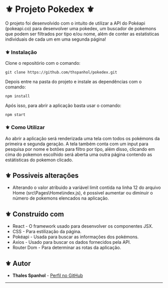 # ⚜️ Projeto Pokedex ⚜️

O projeto foi desenvolvido com o intuito de utilizar a API do Pokéapi (pokeapi.co) para desenvolver uma pokedex, um buscador de pokemons que podem ser filtrados por tipo e/ou nome, além de conter as estatisticas individuais de cada um em uma segunda página!

### ⚜️ Instalação

Clone o repositório com o comando:
```
git clone https://github.com/thspanhol/pokedex.git
```

Depois entre na pasta do projeto e instale as dependências com o comando:
```
npm install
```

Após isso, para abrir a aplicação basta usar o comando:
```
npm start
```
### ⚜️ Como Utilizar

Ao abrir a aplicação será renderizada uma tela com todos os pokémons da primeira e segunda geração. A tela também conta com um input para pesquisa por nome e botões para filtro por tipo, além disso, clicando em cima do pokemon escolhido será aberta uma outra página contendo as estátisticas do pokemon clicado.

## ⚜️ Possiveis alterações

* Alterando o valor atribuido a variável limit contida na linha 12 do arquivo Home (src\Pages\Home\index.js), é possivel aumentar ou diminuir o número de pokemons elencados na aplicação.

## ⚜️ Construído com

* React - O framework usado para desenvolver os componentes JSX.
* CSS - Para estilização da página.
* Pokéapi - Usada para buscar as informações dos pokémons.
* Axios - Usado para buscar os dados fornecidos pela API.
* Router Dom - Para determinar as rotas da aplicação.

## ⚜️ Autor

* **Thales Spanhol** - [Perfil no GitHub](https://github.com/thspanhol)

---